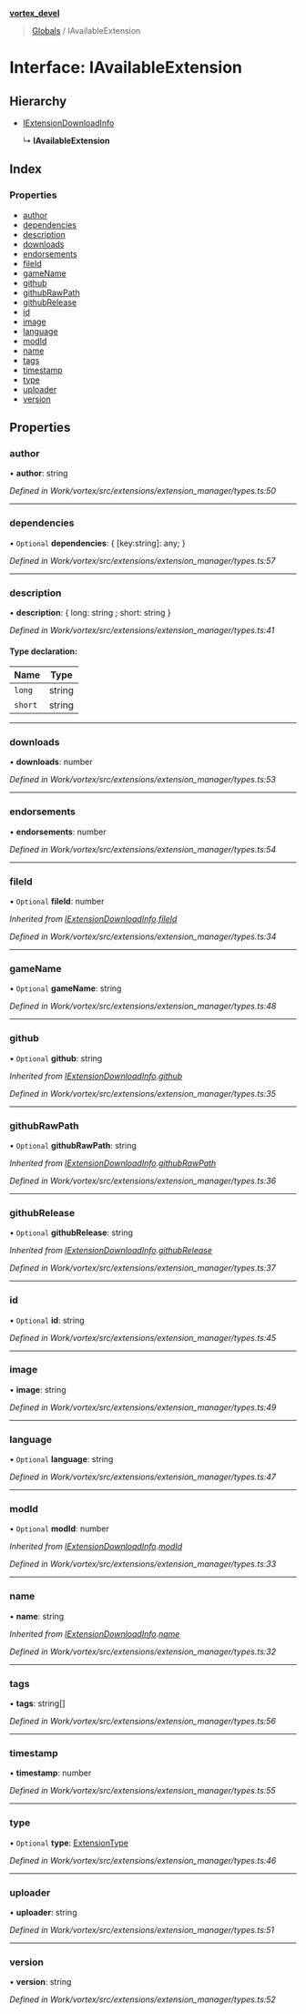 **[vortex_devel](../README.md)**

> [Globals](../globals.md) / IAvailableExtension

# Interface: IAvailableExtension

## Hierarchy

* [IExtensionDownloadInfo](iextensiondownloadinfo.md)

  ↳ **IAvailableExtension**

## Index

### Properties

* [author](iavailableextension.md#author)
* [dependencies](iavailableextension.md#dependencies)
* [description](iavailableextension.md#description)
* [downloads](iavailableextension.md#downloads)
* [endorsements](iavailableextension.md#endorsements)
* [fileId](iavailableextension.md#fileid)
* [gameName](iavailableextension.md#gamename)
* [github](iavailableextension.md#github)
* [githubRawPath](iavailableextension.md#githubrawpath)
* [githubRelease](iavailableextension.md#githubrelease)
* [id](iavailableextension.md#id)
* [image](iavailableextension.md#image)
* [language](iavailableextension.md#language)
* [modId](iavailableextension.md#modid)
* [name](iavailableextension.md#name)
* [tags](iavailableextension.md#tags)
* [timestamp](iavailableextension.md#timestamp)
* [type](iavailableextension.md#type)
* [uploader](iavailableextension.md#uploader)
* [version](iavailableextension.md#version)

## Properties

### author

•  **author**: string

*Defined in Work/vortex/src/extensions/extension_manager/types.ts:50*

___

### dependencies

• `Optional` **dependencies**: { [key:string]: any;  }

*Defined in Work/vortex/src/extensions/extension_manager/types.ts:57*

___

### description

•  **description**: { long: string ; short: string  }

*Defined in Work/vortex/src/extensions/extension_manager/types.ts:41*

#### Type declaration:

Name | Type |
------ | ------ |
`long` | string |
`short` | string |

___

### downloads

•  **downloads**: number

*Defined in Work/vortex/src/extensions/extension_manager/types.ts:53*

___

### endorsements

•  **endorsements**: number

*Defined in Work/vortex/src/extensions/extension_manager/types.ts:54*

___

### fileId

• `Optional` **fileId**: number

*Inherited from [IExtensionDownloadInfo](iextensiondownloadinfo.md).[fileId](iextensiondownloadinfo.md#fileid)*

*Defined in Work/vortex/src/extensions/extension_manager/types.ts:34*

___

### gameName

• `Optional` **gameName**: string

*Defined in Work/vortex/src/extensions/extension_manager/types.ts:48*

___

### github

• `Optional` **github**: string

*Inherited from [IExtensionDownloadInfo](iextensiondownloadinfo.md).[github](iextensiondownloadinfo.md#github)*

*Defined in Work/vortex/src/extensions/extension_manager/types.ts:35*

___

### githubRawPath

• `Optional` **githubRawPath**: string

*Inherited from [IExtensionDownloadInfo](iextensiondownloadinfo.md).[githubRawPath](iextensiondownloadinfo.md#githubrawpath)*

*Defined in Work/vortex/src/extensions/extension_manager/types.ts:36*

___

### githubRelease

• `Optional` **githubRelease**: string

*Inherited from [IExtensionDownloadInfo](iextensiondownloadinfo.md).[githubRelease](iextensiondownloadinfo.md#githubrelease)*

*Defined in Work/vortex/src/extensions/extension_manager/types.ts:37*

___

### id

• `Optional` **id**: string

*Defined in Work/vortex/src/extensions/extension_manager/types.ts:45*

___

### image

•  **image**: string

*Defined in Work/vortex/src/extensions/extension_manager/types.ts:49*

___

### language

• `Optional` **language**: string

*Defined in Work/vortex/src/extensions/extension_manager/types.ts:47*

___

### modId

• `Optional` **modId**: number

*Inherited from [IExtensionDownloadInfo](iextensiondownloadinfo.md).[modId](iextensiondownloadinfo.md#modid)*

*Defined in Work/vortex/src/extensions/extension_manager/types.ts:33*

___

### name

•  **name**: string

*Inherited from [IExtensionDownloadInfo](iextensiondownloadinfo.md).[name](iextensiondownloadinfo.md#name)*

*Defined in Work/vortex/src/extensions/extension_manager/types.ts:32*

___

### tags

•  **tags**: string[]

*Defined in Work/vortex/src/extensions/extension_manager/types.ts:56*

___

### timestamp

•  **timestamp**: number

*Defined in Work/vortex/src/extensions/extension_manager/types.ts:55*

___

### type

• `Optional` **type**: [ExtensionType](../globals.md#extensiontype)

*Defined in Work/vortex/src/extensions/extension_manager/types.ts:46*

___

### uploader

•  **uploader**: string

*Defined in Work/vortex/src/extensions/extension_manager/types.ts:51*

___

### version

•  **version**: string

*Defined in Work/vortex/src/extensions/extension_manager/types.ts:52*
